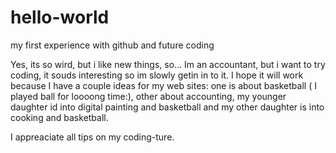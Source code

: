 # hello-world
my first experience with github and future coding

Yes, its so wird, but i like new things, so... Im an accountant, but i want to try coding, it souds interesting so im slowly getin in to it. I hope it will work because I have a couple ideas for my web sites: one is about basketball ( I played ball for loooong time:), other about accounting, my younger daughter id into digital painting and basketball and my other daughter is into cooking and basketball.  

I appreaciate all tips on my coding-ture. 
